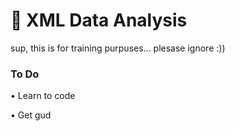 # 👀 XML Data Analysis

sup, this is for training purpuses... plesase ignore :))



### To Do
• Learn to code

• Get gud

